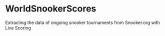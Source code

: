 # WorldSnookerScores
Extracting the data of ongoing snooker tournaments from Snooker.org with Live Scoring
